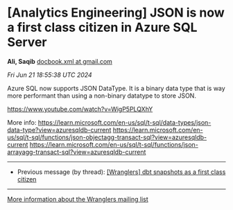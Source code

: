 


[Analytics Engineering] JSON is now a first class citizen in Azure SQL Server
=============================================================================


**Ali, Saqib**
[docbook.xml at gmail.com](mailto:wranglers%40analyticsengineering.net?Subject=Re%3A%20%5BWranglers%5D%20JSON%20is%20now%20a%20first%20class%20citizen%20in%20Azure%20SQL%20Server&In-Reply-To=%3CCABDm0O9bfNFCLJNMMfL-9se9d648MErHZ2FUXrC9wa1vKQbAaA%40mail.gmail.com%3E "[Wranglers] JSON is now a first class citizen in Azure SQL Server")   

*Fri Jun 21 18:55:38 UTC 2024*  

Azure SQL now supports JSON DataType. It is a binary data type that is way
more performant than using a non-binary datatype to store JSON.

<https://www.youtube.com/watch?v=WigP5PLQXhY>

More info:
<https://learn.microsoft.com/en-us/sql/t-sql/data-types/json-data-type?view=azuresqldb-current>
<https://learn.microsoft.com/en-us/sql/t-sql/functions/json-objectagg-transact-sql?view=azuresqldb-current>
<https://learn.microsoft.com/en-us/sql/t-sql/functions/json-arrayagg-transact-sql?view=azuresqldb-current>
  
  




---


* Previous message (by thread): [[Wranglers] dbt snapshots as a first class citizen](000082.html)




---


[More information about the Wranglers
mailing list](https://analyticsengineering.net/mailman/listinfo/wranglers)  





